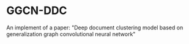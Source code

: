 # GGCN-DDC
An implement of a paper: "Deep document clustering model based on generalization graph convolutional neural network"
